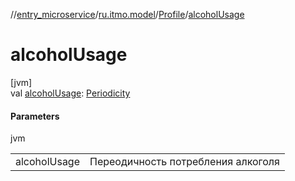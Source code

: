 //[entry_microservice](../../../index.md)/[ru.itmo.model](../index.md)/[Profile](index.md)/[alcoholUsage](alcohol-usage.md)

# alcoholUsage

[jvm]\
val [alcoholUsage](alcohol-usage.md): [Periodicity](../-periodicity/index.md)

#### Parameters

jvm

| | |
|---|---|
| alcoholUsage | Переодичность потребления алкоголя |